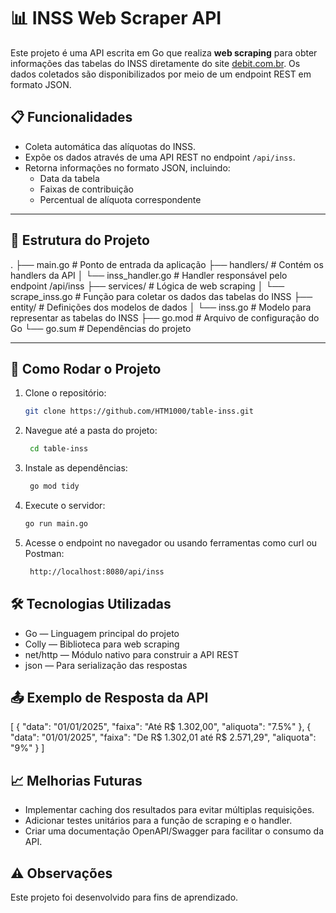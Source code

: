 # 📊 INSS Web Scraper API

Este projeto é uma API escrita em Go que realiza **web scraping** para obter informações das tabelas do INSS diretamente do site [debit.com.br](https://www.debit.com.br/tabelas/tabelas-inss). Os dados coletados são disponibilizados por meio de um endpoint REST em formato JSON.

## 📋 Funcionalidades

- Coleta automática das alíquotas do INSS.
- Expõe os dados através de uma API REST no endpoint `/api/inss`.
- Retorna informações no formato JSON, incluindo:
  - Data da tabela
  - Faixas de contribuição
  - Percentual de alíquota correspondente

---

## 📂 Estrutura do Projeto

. ├── main.go # Ponto de entrada da aplicação ├── handlers/ # Contém os handlers da API │ └── inss_handler.go # Handler responsável pelo endpoint /api/inss ├── services/ # Lógica de web scraping │ └── scrape_inss.go # Função para coletar os dados das tabelas do INSS ├── entity/ # Definições dos modelos de dados │ └── inss.go # Modelo para representar as tabelas do INSS ├── go.mod # Arquivo de configuração do Go └── go.sum # Dependências do projeto

---

## 🚀 Como Rodar o Projeto

1. Clone o repositório:
   ```bash
   git clone https://github.com/HTM1000/table-inss.git

2. Navegue até a pasta do projeto:
   ```bash
    cd table-inss

3. Instale as dependências:
   ```bash
    go mod tidy

4. Execute o servidor:
   ```bash
   go run main.go

5. Acesse o endpoint no navegador ou usando ferramentas como curl ou Postman:
   ```bash
    http://localhost:8080/api/inss

## 🛠️ Tecnologias Utilizadas
 - Go — Linguagem principal do projeto
 - Colly — Biblioteca para web scraping
 - net/http — Módulo nativo para construir a API REST
 - json — Para serialização das respostas

## 📤 Exemplo de Resposta da API
[
  {
    "data": "01/01/2025",
    "faixa": "Até R$ 1.302,00",
    "aliquota": "7.5%"
  },
  {
    "data": "01/01/2025",
    "faixa": "De R$ 1.302,01 até R$ 2.571,29",
    "aliquota": "9%"
  }
]

## 📈 Melhorias Futuras
 - Implementar caching dos resultados para evitar múltiplas requisições.
 - Adicionar testes unitários para a função de scraping e o handler.
 - Criar uma documentação OpenAPI/Swagger para facilitar o consumo da API.

## ⚠️ Observações
Este projeto foi desenvolvido para fins de aprendizado.